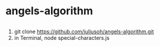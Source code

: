 # angels-algorithm

##
1. git clone https://github.com/juliusoh/angels-algorithm.git
2. in Terminal, node special-characters.js
